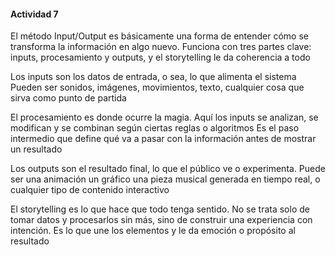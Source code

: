 #### Actividad 7



El método Input/Output es básicamente una forma de entender cómo se transforma la información en algo nuevo. Funciona con tres partes clave: inputs, procesamiento y outputs, y el storytelling le da coherencia a todo

Los inputs son los datos de entrada, o sea, lo que alimenta el sistema Pueden ser sonidos, imágenes, movimientos, texto, cualquier cosa que sirva como punto de partida

El procesamiento es donde ocurre la magia. Aquí los inputs se analizan, se modifican y se combinan según ciertas reglas o algoritmos
Es el paso intermedio que define qué va a pasar con la información antes de mostrar 
un resultado

Los outputs son el resultado final, lo que el público ve o experimenta. Puede ser una animación un gráfico una pieza musical generada en tiempo real, o cualquier tipo de contenido interactivo

El storytelling es lo que hace que todo tenga sentido. No se trata solo de tomar datos y procesarlos sin más, sino de construir una experiencia con intención. Es lo que une los elementos y le da emoción o propósito al 
resultado
























